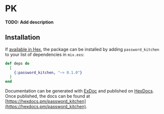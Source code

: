 # PK

**TODO: Add description**

## Installation

If [available in Hex](https://hex.pm/docs/publish), the package can be installed
by adding `password_kitchen` to your list of dependencies in `mix.exs`:

```elixir
def deps do
  [
    {:password_kitchen, "~> 0.1.0"}
  ]
end
```

Documentation can be generated with [ExDoc](https://github.com/elixir-lang/ex_doc)
and published on [HexDocs](https://hexdocs.pm). Once published, the docs can
be found at [https://hexdocs.pm/password_kitchen](https://hexdocs.pm/password_kitchen).

